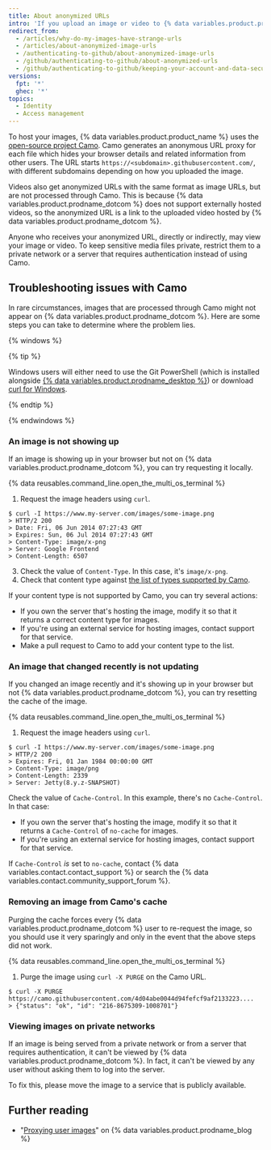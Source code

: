 ```yaml
---
title: About anonymized URLs
intro: 'If you upload an image or video to {% data variables.product.product_name %}, the URL of the image or video will be modified so your information is not trackable.'
redirect_from:
  - /articles/why-do-my-images-have-strange-urls
  - /articles/about-anonymized-image-urls
  - /authenticating-to-github/about-anonymized-image-urls
  - /github/authenticating-to-github/about-anonymized-urls
  - /github/authenticating-to-github/keeping-your-account-and-data-secure/about-anonymized-urls
versions:
  fpt: '*'
  ghec: '*'
topics:
  - Identity
  - Access management
---
```

To host your images, {% data variables.product.product_name %} uses the [open-source project Camo](https://github.com/atmos/camo). Camo generates an anonymous URL proxy for each file which hides your browser details and related information from other users. The URL starts `https://<subdomain>.githubusercontent.com/`, with different subdomains depending on how you uploaded the image. 

Videos also get anonymized URLs with the same format as image URLs, but are not processed through Camo. This is because {% data variables.product.prodname_dotcom %} does not support externally hosted videos, so the anonymized URL is a link to the uploaded video hosted by {% data variables.product.prodname_dotcom %}.

Anyone who receives your anonymized URL, directly or indirectly, may view your image or video. To keep sensitive media files private, restrict them to a private network or a server that requires authentication instead of using Camo.

## Troubleshooting issues with Camo

In rare circumstances, images that are processed through Camo might not appear on {% data variables.product.prodname_dotcom %}. Here are some steps you can take to determine where the problem lies.

{% windows %}

{% tip %}

Windows users will either need to use the Git PowerShell (which is installed alongside [{% data variables.product.prodname_desktop %}](https://desktop.github.com/)) or download [curl for Windows](http://curl.haxx.se/download.html).

{% endtip %}

{% endwindows %}

### An image is not showing up

If an image is showing up in your browser but not on {% data variables.product.prodname_dotcom %}, you can try requesting it locally.

{% data reusables.command_line.open_the_multi_os_terminal %}
1. Request the image headers using `curl`.
  ```shell
  $ curl -I https://www.my-server.com/images/some-image.png
  > HTTP/2 200
  > Date: Fri, 06 Jun 2014 07:27:43 GMT
  > Expires: Sun, 06 Jul 2014 07:27:43 GMT
  > Content-Type: image/x-png
  > Server: Google Frontend
  > Content-Length: 6507
  ```
3. Check the value of `Content-Type`. In this case, it's `image/x-png`.
4. Check that content type against [the list of types supported by Camo](https://github.com/atmos/camo/blob/master/mime-types.json).

If your content type is not supported by Camo, you can try several actions:
  * If you own the server that's hosting the image, modify it so that it returns a correct content type for images.
  * If you're using an external service for hosting images, contact support for that service.
  * Make a pull request to Camo to add your content type to the list.

### An image that changed recently is not updating

If you changed an image recently and it's showing up in your browser but not {% data variables.product.prodname_dotcom %}, you can try resetting the cache of the image.

{% data reusables.command_line.open_the_multi_os_terminal %}
1. Request the image headers using `curl`.
  ```shell
  $ curl -I https://www.my-server.com/images/some-image.png
  > HTTP/2 200
  > Expires: Fri, 01 Jan 1984 00:00:00 GMT
  > Content-Type: image/png
  > Content-Length: 2339
  > Server: Jetty(8.y.z-SNAPSHOT)
  ```

Check the value of `Cache-Control`. In this example, there's no `Cache-Control`. In that case:
  * If you own the server that's hosting the image, modify it so that it returns a `Cache-Control` of `no-cache` for images.
  * If you're using an external service for hosting images, contact support for that service.

 If `Cache-Control` *is* set to `no-cache`, contact {% data variables.contact.contact_support %} or search the {% data variables.contact.community_support_forum %}.

### Removing an image from Camo's cache

Purging the cache forces every {% data variables.product.prodname_dotcom %} user to re-request the image, so you should use it very sparingly and only in the event that the above steps did not work.

{% data reusables.command_line.open_the_multi_os_terminal %}
1. Purge the image using `curl -X PURGE` on the Camo URL.
  ```shell
  $ curl -X PURGE https://camo.githubusercontent.com/4d04abe0044d94fefcf9af2133223....
  > {"status": "ok", "id": "216-8675309-1008701"}
  ```

### Viewing images on private networks

If an image is being served from a private network or from a server that requires authentication, it can't be viewed by {% data variables.product.prodname_dotcom %}. In fact, it can't be viewed by any user without asking them to log into the server.

To fix this, please move the image to a service that is publicly available.

## Further reading

- "[Proxying user images](https://github.com/blog/1766-proxying-user-images)" on {% data variables.product.prodname_blog %}
